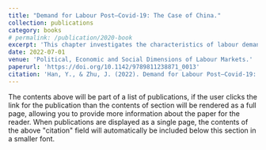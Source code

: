 ```yaml
---
title: "Demand for Labour Post–Covid-19: The Case of China."
collection: publications
category: books
# permalink: /publication/2020-book
excerpt: 'This chapter investigates the characteristics of labour demanding during the post–Covid-19 period in China. We extract information from the recruitment advertisements in online job portals. We find that the job requirements vary across sectors for the potential employees. The candidates’ background, relevant knowledge and professional skills are more important in the technology and finance industries. The common skills required are communication, execution and marketing skills. Secondly, the technology industry hires the most people among all industries, especially in metropolis areas. Our findings imply that during the post-pandemic period of Covid-19, the technology industry draws more and more attention. The government and universities could provide more courses to fulfil the requirements of the high-demand industry.'
date: 2022-07-01
venue: 'Political, Economic and Social Dimensions of Labour Markets.'
paperurl: 'https://doi.org/10.1142/9789811238871_0013'
citation: 'Han, Y., & Zhu, J. (2022). Demand for Labour Post–Covid-19: The Case of China. In Political, Economic And Social Dimensions Of Labour Markets: A Global Insight (pp. 245-275).'
---
```


The contents above will be part of a list of publications, if the user clicks the link for the publication than the contents of section will be rendered as a full page, allowing you to provide more information about the paper for the reader. When publications are displayed as a single page, the contents of the above "citation" field will automatically be included below this section in a smaller font.

